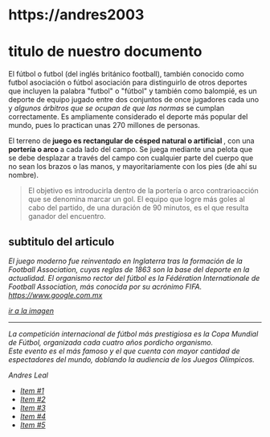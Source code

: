 # https://andres2003
<h1>titulo de nuestro documento</h1>
<p>
El fútbol o futbol (del inglés británico football), también conocido como futbol asociación o fútbol asociación para distinguirlo de otros deportes que incluyen la palabra "futbol" o "fútbol" y también como balompié, es un deporte de equipo jugado entre dos conjuntos de once jugadores cada uno y <i>algunos árbitros que se ocupan de que las normas</i> se cumplan correctamente. Es ampliamente considerado el deporte más popular del mundo, pues lo practican unas 270 millones de personas.
</p>
El terreno de<b> juego es rectangular de césped natural o artificial </b>, con una <strong>portería o arco </strong> a cada lado del campo. <span>Se juega mediante una pelota <span>que se debe desplazar a través del campo con cualquier parte del cuerpo que no sean los brazos o las manos, y mayoritariamente con los pies (de ahí su nombre). 
<p>
<blockquote>El objetivo es introducirla dentro de la portería o arco contrarioacción que se denomina marcar un gol. El equipo que logre más goles al cabo del partido, de una duración de 90 minutos, es el que resulta ganador del encuentro.</blockquote>

<h2>subtitulo del articulo</h2>
<cite>
El juego moderno fue reinventado en Inglaterra tras la formación de la Football Association, cuyas reglas de 1863 son la base del deporte en la actualidad. El organismo rector del fútbol es la Fédération Internationale de Football Association, más conocida por su acrónimo FIFA.
<a href="">https://www.google.com.mx</a>

<a href="descarga.jpg">ir a la imagen</a>
<hr/>
<p> 
La competición internacional de fútbol más prestigiosa es la Copa Mundial de Fútbol, organizada cada cuatro años pordicho organismo.<br/>Este evento es el más famoso y el que cuenta con mayor cantidad de espectadores del mundo, doblando la audiencia de los Juegos Olímpicos.

<cite>Andres Leal</cite>

</p>
<ul>
<li> <a href="#">Item #1</li>
<li> Item #2</li>
<li> Item #3</li>
<li> Item #4</li>
<li> Item #5</li>

</ul>

</body>
<html>
